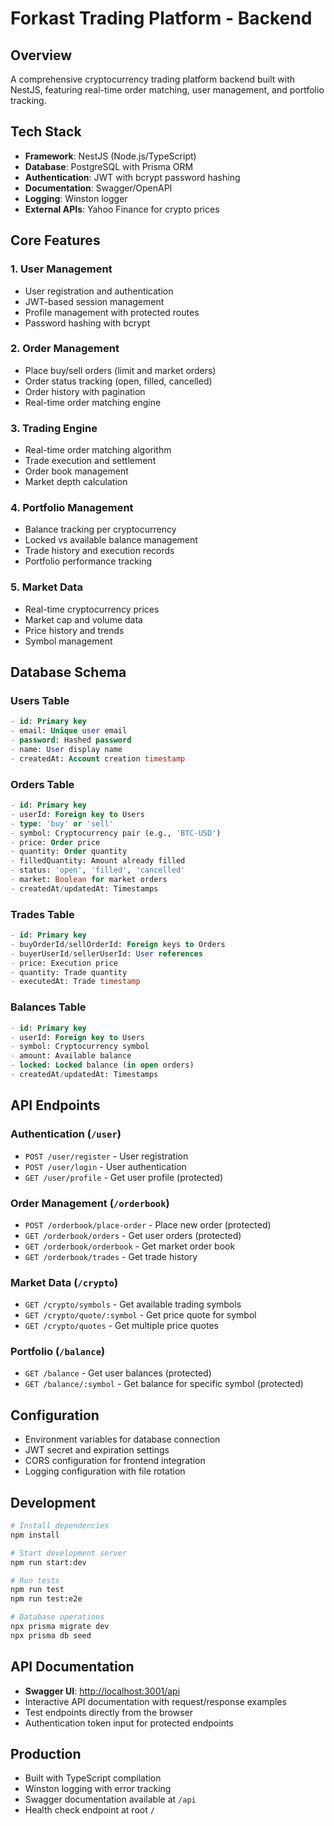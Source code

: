 # Forkast Trading Platform - Backend

## Overview
A comprehensive cryptocurrency trading platform backend built with NestJS, featuring real-time order matching, user management, and portfolio tracking.

## Tech Stack
- **Framework**: NestJS (Node.js/TypeScript)
- **Database**: PostgreSQL with Prisma ORM
- **Authentication**: JWT with bcrypt password hashing
- **Documentation**: Swagger/OpenAPI
- **Logging**: Winston logger
- **External APIs**: Yahoo Finance for crypto prices

## Core Features

### 1. User Management
- User registration and authentication
- JWT-based session management
- Profile management with protected routes
- Password hashing with bcrypt

### 2. Order Management
- Place buy/sell orders (limit and market orders)
- Order status tracking (open, filled, cancelled)
- Order history with pagination
- Real-time order matching engine

### 3. Trading Engine
- Real-time order matching algorithm
- Trade execution and settlement
- Order book management
- Market depth calculation

### 4. Portfolio Management
- Balance tracking per cryptocurrency
- Locked vs available balance management
- Trade history and execution records
- Portfolio performance tracking

### 5. Market Data
- Real-time cryptocurrency prices
- Market cap and volume data
- Price history and trends
- Symbol management

## Database Schema

### Users Table
```sql
- id: Primary key
- email: Unique user email
- password: Hashed password
- name: User display name
- createdAt: Account creation timestamp
```

### Orders Table
```sql
- id: Primary key
- userId: Foreign key to Users
- type: 'buy' or 'sell'
- symbol: Cryptocurrency pair (e.g., 'BTC-USD')
- price: Order price
- quantity: Order quantity
- filledQuantity: Amount already filled
- status: 'open', 'filled', 'cancelled'
- market: Boolean for market orders
- createdAt/updatedAt: Timestamps
```

### Trades Table
```sql
- id: Primary key
- buyOrderId/sellOrderId: Foreign keys to Orders
- buyerUserId/sellerUserId: User references
- price: Execution price
- quantity: Trade quantity
- executedAt: Trade timestamp
```

### Balances Table
```sql
- id: Primary key
- userId: Foreign key to Users
- symbol: Cryptocurrency symbol
- amount: Available balance
- locked: Locked balance (in open orders)
- createdAt/updatedAt: Timestamps
```

## API Endpoints

### Authentication (`/user`)
- `POST /user/register` - User registration
- `POST /user/login` - User authentication
- `GET /user/profile` - Get user profile (protected)

### Order Management (`/orderbook`)
- `POST /orderbook/place-order` - Place new order (protected)
- `GET /orderbook/orders` - Get user orders (protected)
- `GET /orderbook/orderbook` - Get market order book
- `GET /orderbook/trades` - Get trade history

### Market Data (`/crypto`)
- `GET /crypto/symbols` - Get available trading symbols
- `GET /crypto/quote/:symbol` - Get price quote for symbol
- `GET /crypto/quotes` - Get multiple price quotes

### Portfolio (`/balance`)
- `GET /balance` - Get user balances (protected)
- `GET /balance/:symbol` - Get balance for specific symbol (protected)

## Configuration
- Environment variables for database connection
- JWT secret and expiration settings
- CORS configuration for frontend integration
- Logging configuration with file rotation

## Development
```bash
# Install dependencies
npm install

# Start development server
npm run start:dev

# Run tests
npm run test
npm run test:e2e

# Database operations
npx prisma migrate dev
npx prisma db seed
```

## API Documentation
- **Swagger UI**: [http://localhost:3001/api](http://localhost:3001/api)
- Interactive API documentation with request/response examples
- Test endpoints directly from the browser
- Authentication token input for protected endpoints

## Production
- Built with TypeScript compilation
- Winston logging with error tracking
- Swagger documentation available at `/api`
- Health check endpoint at root `/`
